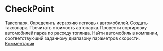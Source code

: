 # CheckPoint
Таксопарк. Определить иерархию легковых автомобилей. Создать таксопарк. Посчитать стоимость автопарка. Провести сортировку автомобилей парка по расходу топлива. Найти автомобиль в компании, соответствующий заданному диапазону параметров скорости.
<a href ="https://github.com/Supronva/CheckPoint/issues/1">Комментарии</a>
